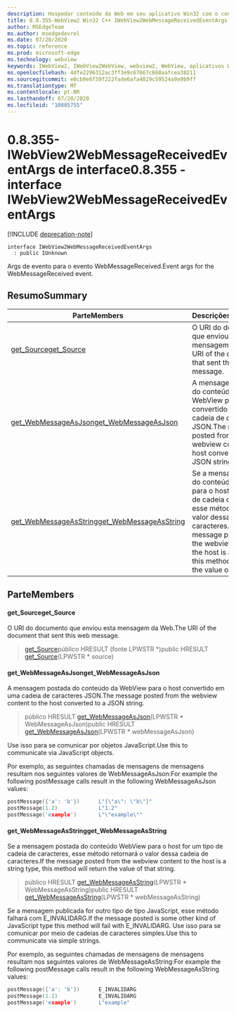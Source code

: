 ```yaml
---
description: Hospedar conteúdo da Web em seu aplicativo Win32 com o controle WebView2 do Microsoft Edge
title: 0.8.355-WebView2 Win32 C++ IWebView2WebMessageReceivedEventArgs
author: MSEdgeTeam
ms.author: msedgedevrel
ms.date: 07/20/2020
ms.topic: reference
ms.prod: microsoft-edge
ms.technology: webview
keywords: IWebView2, IWebView2WebView, webview2, WebView, aplicativos Win32, Win32, Edge
ms.openlocfilehash: 4dfe2296312ac3ff3e9c67667c660aafcea38211
ms.sourcegitcommit: e0cb9e6f59f222fade6afa4829c59524a9a9b9ff
ms.translationtype: MT
ms.contentlocale: pt-BR
ms.lasthandoff: 07/20/2020
ms.locfileid: "10885755"
---
```

# <span data-ttu-id="ab1a6-104">0.8.355-IWebView2WebMessageReceivedEventArgs de interface</span><span class="sxs-lookup"><span data-stu-id="ab1a6-104">0.8.355 - interface IWebView2WebMessageReceivedEventArgs</span></span> 

[!INCLUDE [deprecation-note](../../includes/deprecation-note.md)]

```
interface IWebView2WebMessageReceivedEventArgs
  : public IUnknown
```

<span data-ttu-id="ab1a6-105">Args de evento para o evento WebMessageReceived.</span><span class="sxs-lookup"><span data-stu-id="ab1a6-105">Event args for the WebMessageReceived event.</span></span>

## <span data-ttu-id="ab1a6-106">Resumo</span><span class="sxs-lookup"><span data-stu-id="ab1a6-106">Summary</span></span>

 <span data-ttu-id="ab1a6-107">Parte</span><span class="sxs-lookup"><span data-stu-id="ab1a6-107">Members</span></span>                        | <span data-ttu-id="ab1a6-108">Descrições</span><span class="sxs-lookup"><span data-stu-id="ab1a6-108">Descriptions</span></span>
--------------------------------|---------------------------------------------
[<span data-ttu-id="ab1a6-109">get_Source</span><span class="sxs-lookup"><span data-stu-id="ab1a6-109">get_Source</span></span>](#get_source) | <span data-ttu-id="ab1a6-110">O URI do documento que enviou esta mensagem da Web.</span><span class="sxs-lookup"><span data-stu-id="ab1a6-110">The URI of the document that sent this web message.</span></span>
[<span data-ttu-id="ab1a6-111">get_WebMessageAsJson</span><span class="sxs-lookup"><span data-stu-id="ab1a6-111">get_WebMessageAsJson</span></span>](#get_webmessageasjson) | <span data-ttu-id="ab1a6-112">A mensagem postada do conteúdo da WebView para o host convertido em uma cadeia de caracteres JSON.</span><span class="sxs-lookup"><span data-stu-id="ab1a6-112">The message posted from the webview content to the host converted to a JSON string.</span></span>
[<span data-ttu-id="ab1a6-113">get_WebMessageAsString</span><span class="sxs-lookup"><span data-stu-id="ab1a6-113">get_WebMessageAsString</span></span>](#get_webmessageasstring) | <span data-ttu-id="ab1a6-114">Se a mensagem postada do conteúdo WebView para o host for um tipo de cadeia de caracteres, esse método retornará o valor dessa cadeia de caracteres.</span><span class="sxs-lookup"><span data-stu-id="ab1a6-114">If the message posted from the webview content to the host is a string type, this method will return the value of that string.</span></span>

## <span data-ttu-id="ab1a6-115">Parte</span><span class="sxs-lookup"><span data-stu-id="ab1a6-115">Members</span></span>

#### <span data-ttu-id="ab1a6-116">get_Source</span><span class="sxs-lookup"><span data-stu-id="ab1a6-116">get_Source</span></span> 

<span data-ttu-id="ab1a6-117">O URI do documento que enviou esta mensagem da Web.</span><span class="sxs-lookup"><span data-stu-id="ab1a6-117">The URI of the document that sent this web message.</span></span>

> <span data-ttu-id="ab1a6-118">[get_Source](#get_source)público HRESULT (fonte LPWSTR \*)</span><span class="sxs-lookup"><span data-stu-id="ab1a6-118">public HRESULT [get_Source](#get_source)(LPWSTR \* source)</span></span>

#### <span data-ttu-id="ab1a6-119">get_WebMessageAsJson</span><span class="sxs-lookup"><span data-stu-id="ab1a6-119">get_WebMessageAsJson</span></span> 

<span data-ttu-id="ab1a6-120">A mensagem postada do conteúdo da WebView para o host convertido em uma cadeia de caracteres JSON.</span><span class="sxs-lookup"><span data-stu-id="ab1a6-120">The message posted from the webview content to the host converted to a JSON string.</span></span>

> <span data-ttu-id="ab1a6-121">público HRESULT [get_WebMessageAsJson](#get_webmessageasjson)(LPWSTR \* WebMessageAsJson)</span><span class="sxs-lookup"><span data-stu-id="ab1a6-121">public HRESULT [get_WebMessageAsJson](#get_webmessageasjson)(LPWSTR \* webMessageAsJson)</span></span>

<span data-ttu-id="ab1a6-122">Use isso para se comunicar por objetos JavaScript.</span><span class="sxs-lookup"><span data-stu-id="ab1a6-122">Use this to communicate via JavaScript objects.</span></span>

<span data-ttu-id="ab1a6-123">Por exemplo, as seguintes chamadas de mensagens de mensagens resultam nos seguintes valores de WebMessageAsJson:</span><span class="sxs-lookup"><span data-stu-id="ab1a6-123">For example the following postMessage calls result in the following WebMessageAsJson values:</span></span>

```cpp
postMessage({'a': 'b'})      L"{\"a\": \"b\"}"
postMessage(1.2)             L"1.2"
postMessage('example')       L"\"example\""
```

#### <span data-ttu-id="ab1a6-124">get_WebMessageAsString</span><span class="sxs-lookup"><span data-stu-id="ab1a6-124">get_WebMessageAsString</span></span> 

<span data-ttu-id="ab1a6-125">Se a mensagem postada do conteúdo WebView para o host for um tipo de cadeia de caracteres, esse método retornará o valor dessa cadeia de caracteres.</span><span class="sxs-lookup"><span data-stu-id="ab1a6-125">If the message posted from the webview content to the host is a string type, this method will return the value of that string.</span></span>

> <span data-ttu-id="ab1a6-126">público HRESULT [get_WebMessageAsString](#get_webmessageasstring)(LPWSTR \* WebMessageAsString)</span><span class="sxs-lookup"><span data-stu-id="ab1a6-126">public HRESULT [get_WebMessageAsString](#get_webmessageasstring)(LPWSTR \* webMessageAsString)</span></span>

<span data-ttu-id="ab1a6-127">Se a mensagem publicada for outro tipo de tipo JavaScript, esse método falhará com E_INVALIDARG.</span><span class="sxs-lookup"><span data-stu-id="ab1a6-127">If the message posted is some other kind of JavaScript type this method will fail with E_INVALIDARG.</span></span> <span data-ttu-id="ab1a6-128">Use isso para se comunicar por meio de cadeias de caracteres simples.</span><span class="sxs-lookup"><span data-stu-id="ab1a6-128">Use this to communicate via simple strings.</span></span>

<span data-ttu-id="ab1a6-129">Por exemplo, as seguintes chamadas de mensagens de mensagens resultam nos seguintes valores de WebMessageAsString:</span><span class="sxs-lookup"><span data-stu-id="ab1a6-129">For example the following postMessage calls result in the following WebMessageAsString values:</span></span>

```cpp
postMessage({'a': 'b'})      E_INVALIDARG
postMessage(1.2)             E_INVALIDARG
postMessage('example')       L"example"
```

